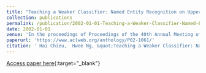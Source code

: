 ```yaml
---
title: "Teaching a Weaker Classifier: Named Entity Recognition on Upper Case Text"
collection: publications
permalink: /publication/2002-01-01-Teaching-a-Weaker-Classifier-Named-Entity-Recognition-on-Upper-Case-Text
date: 2002-01-01
venue: 'In the proceedings of Proceedings of the 40th Annual Meeting of the Association for Computational Linguistics, July 6-12, 2002, Philadelphia, PA, USA'
paperurl: 'https://www.aclweb.org/anthology/P02-1061/'
citation: ' Hai Chieu,  Hwee Ng, &quot;Teaching a Weaker Classifier: Named Entity Recognition on Upper Case Text.&quot; In the proceedings of Proceedings of the 40th Annual Meeting of the Association for Computational Linguistics, July 6-12, 2002, Philadelphia, PA, USA, 2002.'
---
```

[Access paper here](https://www.aclweb.org/anthology/P02-1061/){:target="_blank"}

